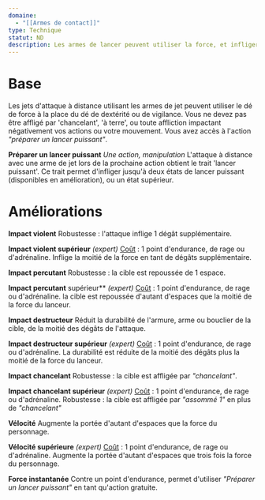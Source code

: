 ```yaml
---
domaine:
  - "[[Armes de contact]]"
type: Technique
statut: ND
description: Les armes de lancer peuvent utiliser la force, et infliger des statuts liés à la violence de l'impact.
---
```

# Base
Les jets d'attaque à distance utilisant les armes de jet peuvent utiliser le dé de force à la place du dé de dextérité ou de vigilance. Vous ne devez pas être affligé par 'chancelant', 'à terre', ou toute affliction impactant négativement vos actions ou votre mouvement.
Vous avez accès à l'action *"préparer un lancer puissant"*.

**Préparer un lancer puissant**
*Une action, manipulation*
L'attaque à distance avec une arme de jet lors de la prochaine action obtient le trait 'lancer puissant'. Ce trait permet d'infliger jusqu'à deux états de lancer puissant (disponibles en amélioration), ou un état supérieur.

# Améliorations

**Impact violent**
Robustesse : l'attaque inflige 1 dégât supplémentaire.

**Impact violent supérieur** *(expert)*
<u>Coût</u> : 1 point d'endurance, de rage ou d'adrénaline.
Inflige la moitié de la force en tant de dégâts supplémentaire.

**Impact percutant** 
Robustesse : la cible est repoussée de 1 espace.

**Impact percutant** supérieur** *(expert)*
<u>Coût</u> : 1 point d'endurance, de rage ou d'adrénaline.
la cible est repoussée d'autant d'espaces que la moitié de la force du lanceur.

**Impact destructeur**
Réduit la durabilité de l'armure, arme ou bouclier de la cible, de la moitié des dégâts de l'attaque.

**Impact destructeur supérieur** *(expert)*
<u>Coût</u> : 1 point d'endurance, de rage ou d'adrénaline.
La durabilité est réduite de la moitié des dégâts plus la moitié de la force du lanceur.

**Impact chancelant**
Robustesse : la cible est affligée par *"chancelant"*.

**Impact chancelant supérieur** *(expert)*
<u>Coût</u> : 1 point d'endurance, de rage ou d'adrénaline.
Robustesse : la cible est affligée par *"assommé 1"* en plus de *"chancelant"*

**Vélocité**
Augmente la portée d'autant d'espaces que la force du personnage.

**Vélocité supérieure**  *(expert)*
<u>Coût</u> : 1 point d'endurance, de rage ou d'adrénaline.
Augmente la portée d'autant d'espaces que trois fois la force du personnage.

**Force instantanée**
Contre un point d'endurance, permet d'utiliser *"Préparer un lancer puissant"* en tant qu'action gratuite.